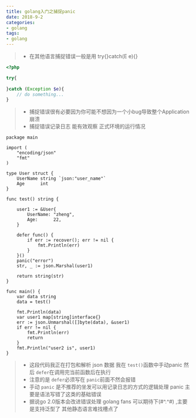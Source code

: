 ```yaml
---
title: golang入门之捕捉panic 
date: 2018-9-2
categories:
- golang
tags:
- golang
---
```


> * 在其他语言捕捉错误一般是用 try{}catch(E e){}
```php
<?php

try{
    
}catch (Exception $e){
    // do something...
}

```
> * 捕捉错误很有必要因为你可能不想因为一个小bug导致整个Application 崩溃
> * 捕捉错误记录日志 能有效观察 正式环境的运行情况
```golang
package main

import (
	"encoding/json"
	"fmt"
)

type User struct {
	UserName string `json:"user_name"`
	Age      int
}

func test() string {

	user1 := &User{
		UserName: "zheng",
		Age:      22,
	}

	defer func() {
		if err := recover(); err != nil {
			fmt.Println(err)
		}
	}()
	panic("error")
	str, _ := json.Marshal(user1)

	return string(str)
}

func main() {
	var data string
	data = test()
  
	fmt.Println(data)
	var user1 map[string]interface{}
	err := json.Unmarshal([]byte(data), &user1)
	if err != nil {
		fmt.Println(err)
		return
	}
	fmt.Println("user2 is", user1)
}

```

>* 这段代码我正在打包和解析 json 数据 我在 ``test()``函数中手动panic 然后 ``defer``在调用完当前函数后在执行
>* 注意的是 ``defer``必须写在 ``panic``前面不然会报错
>* 手动 ``panic`` 是不推荐的坐发可以用记录日志的方式的逻辑处理 panic 主要是语法写错了这类的基础错误
>* 据说go 2.0版本会改进错误处理 golang fans 可以期待下(#^.^#) ,主要是支持泛型了 其他静态语言难找槽点了